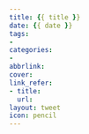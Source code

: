 ```yaml
---
title: {{ title }}
date: {{ date }}
tags:
-
categories:
-
abbrlink:
cover:
link_refer:
- title:
  url:
layout: tweet
icon: pencil
---
```

